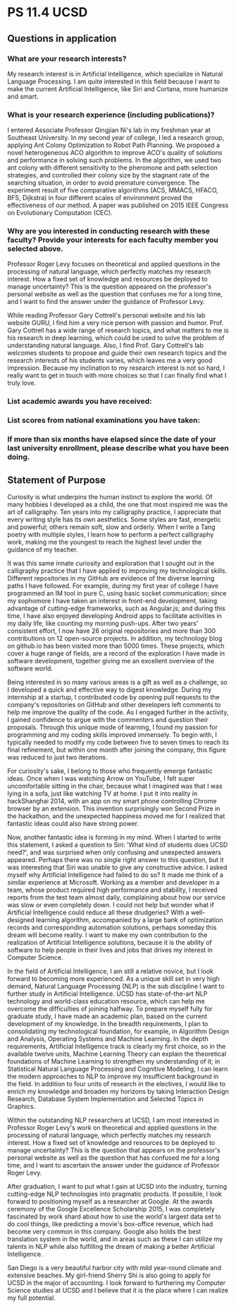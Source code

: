 # PS 11.4 UCSD

## Questions in application

### What are your research interests?

My research interest is in Artificial Intelligence, which specialize in Natural Language Processing. I am quite interested in this field because I want to make the current Artificial Intelligence, like Siri and Cortana, more humanize and smart.

### What is your research experience (including publications)?

I entered Associate Professor Qingjian Ni's lab in my freshman year at Southeast University. In my second year of college, I led a research group, applying Ant Colony Optimization to Robot Path Planning. We proposed a novel heterogeneous ACO algorithm to improve ACO's quality of solutions and performance in solving such problems. In the algorithm, we used two ant colony with different sensitivity to the pheromone and path selection strategies, and controlled their colony size by the stagnant rate of the searching situation, in order to avoid premature convergence. The experiment result of five comparative algorithms (ACS, MMACS, HFACO, BFS, Dijkstra) in four different scales of environment proved the effectiveness of our method. A paper was published on 2015 IEEE Congress on Evolutionary Computation (CEC).

### Why are you interested in conducting research with these faculty? Provide your interests for each faculty member you selected above.

Professor Roger Levy focuses on theoretical and applied questions in the processing of natural language, which perfectly matches my research interest. How a fixed set of knowledge and resources be deployed to manage uncertainty? This is the question appeared on the professor's personal website as well as the question that confuses me for a long time, and I want to find the answer under the guidance of Professor Levy.

While reading Professor Gary Cottrell's personal website and his lab website GURU, I find him a very nice person with passion and humor. Prof. Gary Cottrell has a wide range of research topics, and what matters to me is his research in deep learning, which could be used to solve the problem of understanding natural language. Also, I find Prof. Gary Cottrell's lab welcomes students to propose and guide their own research topics and the research interests of his students varies, which leaves me a very good impression. Because my inclination to my research interest is not so hard, I really want to get in touch with more choices so that I can finally find what I truly love.

### List academic awards you have received:

### List scores from national examinations you have taken:

### If more than six months have elapsed since the date of your last university enrollment, please describe what you have been doing.

## Statement of Purpose

Curiosity is what underpins the human instinct to explore the world. Of many hobbies I developed as a child, the one that most inspired me was the art of calligraphy. Ten years into my calligraphy practice, I appreciate that every writing style has its own aesthetics. Some styles are fast, energetic and powerful; others remain soft, slow and orderly. When I write a Tang poetry with multiple styles, I learn how to perform a perfect calligraphy work, making me the youngest to reach the highest level under the guidance of my teacher.

It was this same innate curiosity and exploration that I sought out in the calligraphy practice that I have applied to improving my technological skills. Different repositories in my GitHub are evidence of the diverse learning paths I have followed. For example, during my first year of college I have programmed an IM tool in pure C, using basic socket communication; since my sophomore I have taken an interest in front-end development, taking advantage of cutting-edge frameworks, such as Angular.js; and during this time, I have also enjoyed developing Android apps to facilitate activities in my daily life, like counting my morning push-ups. After two years' consistent effort, I now have 26 original repositories and more than 300 contributions on 12 open-source projects. In addition, my technology blog on github.io has been visited more than 5000 times. These projects, which cover a huge range of fields, are a record of the exploration I have made in software development, together giving me an excellent overview of the software world.

Being interested in so many various areas is a gift as well as a challenge, so I developed a quick and effective way to digest knowledge. During my internship at a startup, I contributed code by opening pull requests to the company's repositories on GitHub and other developers left comments to help me improve the quality of the code. As I engaged further in the activity, I gained confidence to argue with the commenters and question their proposals. Through this unique mode of learning, I found my passion for programming and my coding skills improved immensely. To begin with, I typically needed to modify my code between five to seven times to reach its final refinement, but within one month after joining the company, this figure was reduced to just two iterations.

For curiosity's sake, I belong to those who frequently emerge fantastic ideas. Once when I was watching Arrow on YouTube, I felt super uncomfortable sitting in the chair, because what I imagined was that I was lying in a sofa, just like watching TV at home. I put it into reality in hackShanghai 2014, with an app on my smart phone controlling Chrome browser by an extension. This invention surprisingly won Second Prize in the hackathon, and the unexpected happiness moved me for I realized that fantastic ideas could also have strong power.

Now, another fantastic idea is forming in my mind. When I started to write this statement, I asked a question to Siri: 'What kind of students does UCSD need?', and was surprised when only confusing and unexpected answers appeared. Perhaps there was no single right answer to this question, but it was interesting that Siri was unable to give any constructive advice. I asked myself why Artificial Intelligence had failed to do so? It made me think of a similar experience at Microsoft. Working as a member and developer in a team, whose product required high performance and stability, I received reports from the test team almost daily, complaining about how our service was slow or even completely down. I could not help but wonder what if Artificial Intelligence could reduce all these drudgeries? With a well-designed learning algorithm, accompanied by a large bank of optimization records and corresponding automation solutions, perhaps someday this dream will become reality. I want to make my own contribution to the realization of Artificial Intelligence solutions, because it is the ability of software to help people in their lives and jobs that drives my interest in Computer Science.

In the field of Artificial Intelligence, I am still a relative novice, but I look forward to becoming more experienced. As a unique skill set in very high demand, Natural Language Processing (NLP) is the sub discipline I want to further study in Artificial Intelligence. UCSD has state-of-the-art NLP technology and world-class education resource, which can help me overcome the difficulties of joining halfway. To prepare myself fully for graduate study, I have made an academic plan, based on the current development of my knowledge. In the breadth requirements, I plan to consolidating my technological foundation, for example, in Algorithm Design and Analysis, Operating Systems and Machine Learning. In the depth requirements, Artificial Intelligence track is clearly my first choice, so in the available twelve units, Machine Learning Theory can explain the theoretical foundations of Machine Learning to strengthen my understanding of it; in Statistical Natural Language Processing and Cognitive Modeling, I can learn the modern approaches to NLP to improve my insufficient background in the field. In addition to four units of research in the electives, I would like to enrich my knowledge and broaden my horizons by taking Interaction Design Research, Database System Implementation and Selected Topics in Graphics.

Within the outstanding NLP researchers at UCSD, I am most interested in Professor Roger Levy's work on theoretical and applied questions in the processing of natural language, which perfectly matches my research interest. How a fixed set of knowledge and resources to be deployed to manage uncertainty? This is the question that appears on the professor's personal website as well as the question that has confused me for a long time, and I want to ascertain the answer under the guidance of Professor Roger Levy.

After graduation, I want to put what I gain at UCSD into the industry, turning cutting-edge NLP technologies into pragmatic products. If possible, I look forward to positioning myself as a researcher at Google. At the awards ceremony of the Google Excellence Scholarship 2015, I was completely fascinated by work shard about how to use the world's largest data set to do cool things, like predicting a movie's box-office revenue, which had become very common in this company. Google also holds the best translation system in the world, and in areas such as these I can utilize my talents in NLP while also fulfilling the dream of making a better Artificial Intelligence.

San Diego is a very beautiful harbor city with mild year-round climate and extensive beaches. My girl-friend Sherry Shi is also going to apply for UCSD in the major of accounting. I look forward to furthering my Computer Science studies at UCSD and I believe that it is the place where I can realize my full potential.
